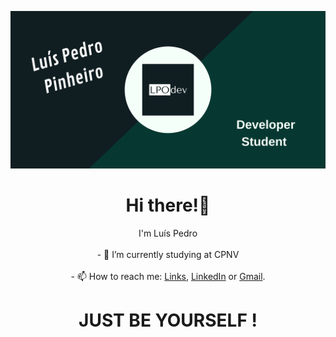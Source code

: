 [![image](./banner.png)](https://github.com/LPOdev)
<h1 align="center">Hi there!👋</h1>

<p align="center">
I'm Luís Pedro <br><br>
- 🔭 I’m currently studying at CPNV<br><br>
  - 📫 How to reach me: <a href='https://linktr.ee/lpodev'>Links</a>, <a href="https://www.linkedin.com/in/lpodev/">LinkedIn</a> or <a href="mailto:lpodevco@gmail.com">Gmail</a>.
</p>

<h1 align="center"> JUST BE YOURSELF ! </h1>
